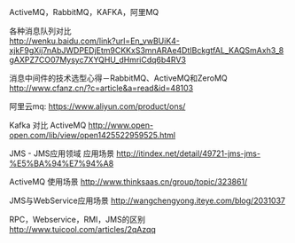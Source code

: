 ActiveMQ，RabbitMQ，KAFKA，阿里MQ

各种消息队列对比 <br/>
http://wenku.baidu.com/link?url=En_vwBUiK4-xjkF9gXij7nAbJWDPEDjEtm9CKKxS3mnARAe4DtIBckgtfAL_KAQSmAxh3_8gAXPZ7CO07Mysyc7XYQHU_dHmriCdq6b4RV3

消息中间件的技术选型心得－RabbitMQ、ActiveMQ和ZeroMQ 
http://www.cfanz.cn/?c=article&a=read&id=48103

阿里云mq: 
https://www.aliyun.com/product/ons/

Kafka 对比 ActiveMQ 
http://www.open-open.com/lib/view/open1425522959525.html

JMS - JMS​应​用​领​域 应用场景 
http://itindex.net/detail/49721-jms-jms-%E5%BA%94%E7%94%A8

ActiveMQ 使用场景 
http://www.thinksaas.cn/group/topic/323861/

JMS与WebService应用场景 
http://wangchengyong.iteye.com/blog/2031037

RPC，Webservice，RMI，JMS的区别 
http://www.tuicool.com/articles/2qAzqq
